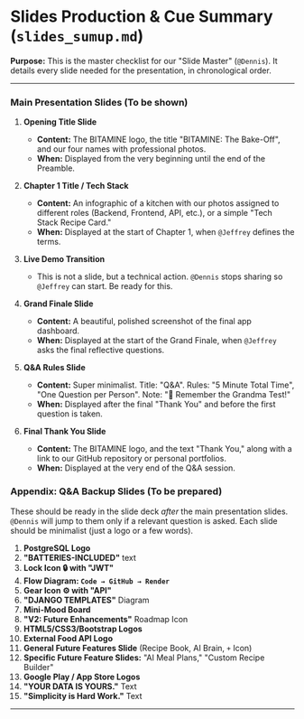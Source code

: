 
# **Slides Production & Cue Summary (`slides_sumup.md`)**

**Purpose:** This is the master checklist for our "Slide Master" (`@Dennis`). It details every slide needed for the presentation, in chronological order.

---

### **Main Presentation Slides (To be shown)**

1.  **Opening Title Slide**
    *   **Content:** The BITAMINE logo, the title "BITAMINE: The Bake-Off", and our four names with professional photos.
    *   **When:** Displayed from the very beginning until the end of the Preamble.

2.  **Chapter 1 Title / Tech Stack**
    *   **Content:** An infographic of a kitchen with our photos assigned to different roles (Backend, Frontend, API, etc.), or a simple "Tech Stack Recipe Card."
    *   **When:** Displayed at the start of Chapter 1, when `@Jeffrey` defines the terms.

3.  **Live Demo Transition**
    *   This is not a slide, but a technical action. `@Dennis` stops sharing so `@Jeffrey` can start. Be ready for this.

4.  **Grand Finale Slide**
    *   **Content:** A beautiful, polished screenshot of the final app dashboard.
    *   **When:** Displayed at the start of the Grand Finale, when `@Jeffrey` asks the final reflective questions.

5.  **Q&A Rules Slide**
    *   **Content:** Super minimalist. Title: "Q&A". Rules: "5 Minute Total Time", "One Question per Person". Note: "👵 Remember the Grandma Test!"
    *   **When:** Displayed after the final "Thank You" and before the first question is taken.

6.  **Final Thank You Slide**
    *   **Content:** The BITAMINE logo, and the text "Thank You," along with a link to our GitHub repository or personal portfolios.
    *   **When:** Displayed at the very end of the Q&A session.

### **Appendix: Q&A Backup Slides (To be prepared)**

These should be ready in the slide deck *after* the main presentation slides. `@Dennis` will jump to them only if a relevant question is asked. Each slide should be minimalist (just a logo or a few words).

1.  **PostgreSQL Logo**
2.  **"BATTERIES-INCLUDED"** text
3.  **Lock Icon 🔒 with "JWT"**
4.  **Flow Diagram: `Code → GitHub → Render`**
5.  **Gear Icon ⚙️ with "API"**
6.  **"DJANGO TEMPLATES"** Diagram
7.  **Mini-Mood Board**
8.  **"V2: Future Enhancements"** Roadmap Icon
9.  **HTML5/CSS3/Bootstrap Logos**
10. **External Food API Logo**
11. **General Future Features Slide** (Recipe Book, AI Brain, `+` Icon)
12. **Specific Future Feature Slides:** "AI Meal Plans," "Custom Recipe Builder"
13. **Google Play / App Store Logos**
14. **"YOUR DATA IS YOURS."** Text
15. **"Simplicity is Hard Work."** Text

***
